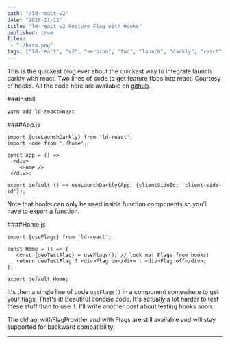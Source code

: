 ```yaml
---
path: "/ld-react-v2"
date: "2018-11-12"
title: "ld-react v2 Feature Flag with Hooks"
published: true
files:
 - "./hero.png"
tags: ["ld-react", "v2", "version", "two", "launch", "darkly", "react", "feature", "flag", "integration", "context", "api", "toggle", "hooks", "useState", "useEffect"]
---
```


This is the quickest blog ever about the quickest way to integrate launch darkly with react. Two lines
of code to get feature flags into react. Courtesy of hooks. All the code here are available on [github](https://github.com/yusinto/ld-react/tree/hooks).

###Install
```bash
yarn add ld-react@next
```

####App.js
```js{9}
import {useLaunchDarkly} from 'ld-react';
import Home from './home';

const App = () =>
  <div>
    <Home />
 </div>;

export default () => useLaunchDarkly(App, {clientSideId: 'client-side-id'});
```

Note that hooks can only be used inside function components so you'll have to 
export a function.

####Home.js
```js{4}
import {useFlags} from 'ld-react';

const Home = () => {
   const {devTestFlag} = useFlags(); // look ma! Flags from hooks!
   return devTestFlag ? <div>Flag on</div> : <div>Flag off</div>;
};

export default Home;
```

It's then a single line of code `useFlags()` in a component somewhere to get your flags.
That's it! Beautiful concise code. It's actually a lot harder to test these stuff 
than to use it. I'll write another post about testing hooks soon.

The old api withFlagProvider and with Flags are still available and will stay supported 
for backward compatibility.

---------------------------------------------------------------------------------------
